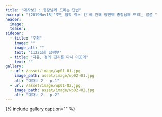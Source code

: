 ```yaml
---
title: "대자보2 : 총장님께 드리는 답변"
excerpt: "[2019Nov18]'조민 입학 취소 건'에 관해 정진택 총장님께 드리는 말씀 "
header:
  image: 
  teaser: 
sidebar:
  - title: "주최"
    image: ""
    image_alt: ""
    text: "1122집회 집행부"
  - title: "자유, 정의 진리를 다시 이곳에"
    text: ""
gallery:
  - url: /asset/image/wp01-01.jpg
    image_path: asset/image/wp02-01.jpg
    alt: "대자보 2 - p.1"
  - url: /asset/image/wp01-02.jpg
    image_path: asset/image/wp02-02.jpg
    alt: "대자보 2 - p.2"
---
```



{% include gallery caption="" %}
